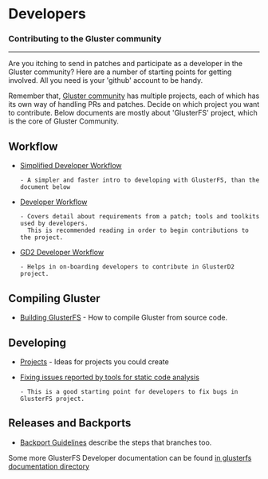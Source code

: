 # Developers

### Contributing to the Gluster community

---

Are you itching to send in patches and participate as a developer in the
Gluster community? Here are a number of starting points for getting
involved. All you need is your 'github' account to be handy.

Remember that, [Gluster community](https://github.com/gluster) has multiple projects, each of which has its own way of handling PRs and patches. Decide on which project you want to contribute. Below documents are mostly about 'GlusterFS' project, which is the core of Gluster Community.

## Workflow

- [Simplified Developer Workflow](./Simplified-Development-Workflow.md)

      - A simpler and faster intro to developing with GlusterFS, than the document below

- [Developer Workflow](./Development-Workflow.md)

      - Covers detail about requirements from a patch; tools and toolkits used by developers.
        This is recommended reading in order to begin contributions to the project.

- [GD2 Developer Workflow](https://github.com/gluster/glusterd2/blob/master/doc/development-guide.md)

      - Helps in on-boarding developers to contribute in GlusterD2 project.

## Compiling Gluster

- [Building GlusterFS](./Building-GlusterFS.md) - How to compile
  Gluster from source code.

## Developing

- [Projects](./Projects.md) - Ideas for projects you could
  create
- [Fixing issues reported by tools for static code
  analysis](./Fixing-issues-reported-by-tools-for-static-code-analysis.md)

      - This is a good starting point for developers to fix bugs in GlusterFS project.

## Releases and Backports

- [Backport Guidelines](./Backport-Guidelines.md) describe the steps that branches too.

Some more GlusterFS Developer documentation can be found [in glusterfs documentation directory](https://github.com/gluster/glusterfs/tree/master/doc/developer-guide)
